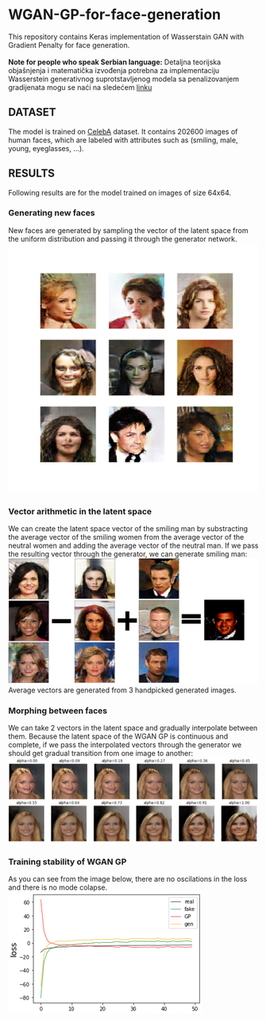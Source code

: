 # WGAN-GP-for-face-generation
This repository contains Keras implementation of Wasserstain GAN with Gradient Penalty for face generation.<br />
<br />
**Note for people who speak Serbian language:** Detaljna teorijska objašnjenja i matematička izvođenja potrebna za implementaciju Wasserstein generativnog suprotstavljenog modela sa penalizovanjem gradijenata mogu se naći na sledećem [linku](https://github.com/666KostA666/Generisanje-lica-pomocu-varijacionih-autoenkodera-i-generativnih-suprotstavljenih-modela/blob/main/Kosta%20Jovanovi%C4%87%20diplomski%20rad.pdf)
## DATASET
The model is trained on [CelebA](https://www.kaggle.com/jessicali9530/celeba-dataset) dataset. It contains 202600 images of human faces, which are labeled with attributes such as (smiling, male, young, eyeglasses, ...).
## RESULTS
Following results are for the model trained on images of size 64x64.
### Generating new faces 
New faces are generated by sampling the vector of the latent space from the uniform distribution and passing it through the generator network. 
![generated faces](https://github.com/Data-Science-kosta/WGAN-GP-for-Face-Generation/blob/master/results/epochTest.png)
### Vector arithmetic in the latent space
We can create the latent space vector of the smiling man by substracting the average vector of the smiling women from the average vector of the neutral women and adding the average vector of the neutral man. If we pass the resulting vector through the generator, we can generate smiling man:
![smiling man](https://github.com/Data-Science-kosta/WGAN-GP-for-Face-Generation/blob/master/results/44.png)
Average vectors are generated from 3 handpicked generated images.
### Morphing between faces
We can take 2 vectors in the latent space and gradually interpolate between them. Because the latent space of the WGAN GP is continuous and complete, if we pass the interpolated vectors through the generator we should get gradual transition from one image to another:
![morphing](https://github.com/Data-Science-kosta/WGAN-GP-for-Face-Generation/blob/master/results/46.png)
### Training stability of WGAN GP
As you can see from the image below, there are no oscilations in the loss and there is no mode colapse.
![loss](https://github.com/Data-Science-kosta/WGAN-GP-for-Face-Generation/blob/master/results/47.png)
